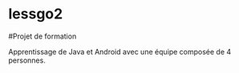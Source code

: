 # lessgo2

#Projet de formation

Apprentissage de Java et Android avec une équipe composée de 4 personnes.
